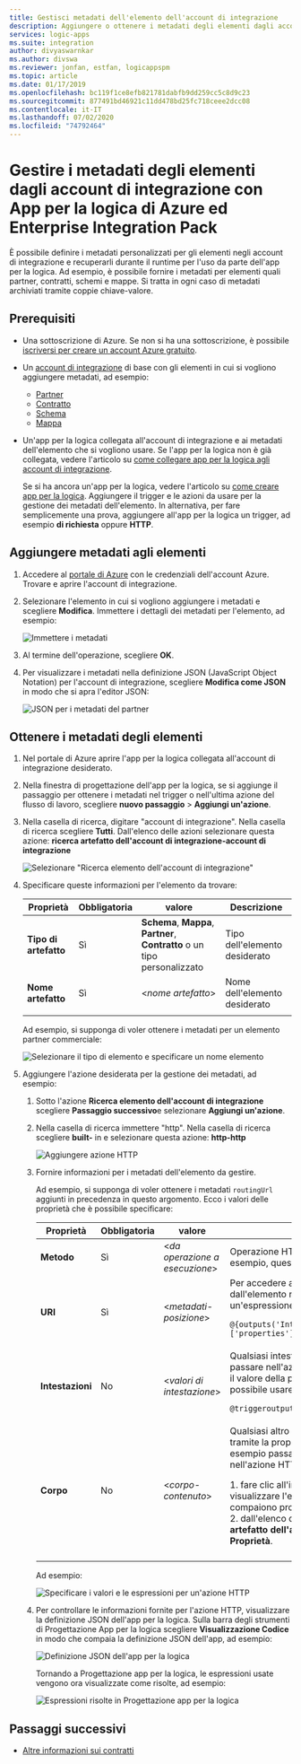 ```yaml
---
title: Gestisci metadati dell'elemento dell'account di integrazione
description: Aggiungere o ottenere i metadati degli elementi dagli account di integrazione in App per la logica di Azure con Enterprise Integration Pack
services: logic-apps
ms.suite: integration
author: divyaswarnkar
ms.author: divswa
ms.reviewer: jonfan, estfan, logicappspm
ms.topic: article
ms.date: 01/17/2019
ms.openlocfilehash: bc119f1ce8efb821781dabfb9dd259cc5c8d9c23
ms.sourcegitcommit: 877491bd46921c11dd478bd25fc718ceee2dcc08
ms.contentlocale: it-IT
ms.lasthandoff: 07/02/2020
ms.locfileid: "74792464"
---
```

# <a name="manage-artifact-metadata-in-integration-accounts-with-azure-logic-apps-and-enterprise-integration-pack"></a>Gestire i metadati degli elementi dagli account di integrazione con App per la logica di Azure ed Enterprise Integration Pack

È possibile definire i metadati personalizzati per gli elementi negli account di integrazione e recuperarli durante il runtime per l'uso da parte dell'app per la logica. Ad esempio, è possibile fornire i metadati per elementi quali partner, contratti, schemi e mappe. Si tratta in ogni caso di metadati archiviati tramite coppie chiave-valore. 

## <a name="prerequisites"></a>Prerequisiti

* Una sottoscrizione di Azure. Se non si ha una sottoscrizione, è possibile <a href="https://azure.microsoft.com/free/" target="_blank">iscriversi per creare un account Azure gratuito</a>.

* Un [account di integrazione](../logic-apps/logic-apps-enterprise-integration-create-integration-account.md) di base con gli elementi in cui si vogliono aggiungere metadati, ad esempio: 

  * [Partner](logic-apps-enterprise-integration-partners.md)
  * [Contratto](logic-apps-enterprise-integration-agreements.md)
  * [Schema](logic-apps-enterprise-integration-schemas.md)
  * [Mappa](logic-apps-enterprise-integration-maps.md)

* Un'app per la logica collegata all'account di integrazione e ai metadati dell'elemento che si vogliono usare. Se l'app per la logica non è già collegata, vedere l'articolo su [come collegare app per la logica agli account di integrazione](logic-apps-enterprise-integration-create-integration-account.md#link-account). 

  Se si ha ancora un'app per la logica, vedere l'articolo su [come creare app per la logica](../logic-apps/quickstart-create-first-logic-app-workflow.md). 
  Aggiungere il trigger e le azioni da usare per la gestione dei metadati dell'elemento. In alternativa, per fare semplicemente una prova, aggiungere all'app per la logica un trigger, ad esempio **di richiesta** oppure **HTTP**.

## <a name="add-metadata-to-artifacts"></a>Aggiungere metadati agli elementi

1. Accedere al <a href="https://portal.azure.com" target="_blank">portale di Azure</a> con le credenziali dell'account Azure. Trovare e aprire l'account di integrazione.

1. Selezionare l'elemento in cui si vogliono aggiungere i metadati e scegliere **Modifica**. Immettere i dettagli dei metadati per l'elemento, ad esempio:

   ![Immettere i metadati](media/logic-apps-enterprise-integration-metadata/add-partner-metadata.png)

1. Al termine dell'operazione, scegliere **OK**.

1. Per visualizzare i metadati nella definizione JSON (JavaScript Object Notation) per l'account di integrazione, scegliere **Modifica come JSON** in modo che si apra l'editor JSON: 

   ![JSON per i metadati del partner](media/logic-apps-enterprise-integration-metadata/partner-metadata.png)

## <a name="get-artifact-metadata"></a>Ottenere i metadati degli elementi

1. Nel portale di Azure aprire l'app per la logica collegata all'account di integrazione desiderato. 

1. Nella finestra di progettazione dell'app per la logica, se si aggiunge il passaggio per ottenere i metadati nel trigger o nell'ultima azione del flusso di lavoro, scegliere **nuovo passaggio**  >  **Aggiungi un'azione**. 

1. Nella casella di ricerca, digitare "account di integrazione". Nella casella di ricerca scegliere **Tutti**. Dall'elenco delle azioni selezionare questa azione: **ricerca artefatto dell'account di integrazione-account di integrazione**

   ![Selezionare "Ricerca elemento dell'account di integrazione"](media/logic-apps-enterprise-integration-metadata/integration-account-artifact-lookup.png)

1. Specificare queste informazioni per l'elemento da trovare:

   | Proprietà | Obbligatoria | valore | Descrizione | 
   |----------|---------|-------|-------------| 
   | **Tipo di artefatto** | Sì | **Schema**, **Mappa**, **Partner**, **Contratto** o un tipo personalizzato | Tipo dell'elemento desiderato | 
   | **Nome artefatto** | Sì | <*nome artefatto*> | Nome dell'elemento desiderato | 
   ||| 

   Ad esempio, si supponga di voler ottenere i metadati per un elemento partner commerciale:

   ![Selezionare il tipo di elemento e specificare un nome elemento](media/logic-apps-enterprise-integration-metadata/artifact-lookup-information.png)

1. Aggiungere l'azione desiderata per la gestione dei metadati, ad esempio:

   1. Sotto l'azione **Ricerca elemento dell'account di integrazione** scegliere **Passaggio successivo**e selezionare **Aggiungi un'azione**. 

   1. Nella casella di ricerca immettere "http". Nella casella di ricerca scegliere **built-** in e selezionare questa azione: **http-http**

      ![Aggiungere azione HTTP](media/logic-apps-enterprise-integration-metadata/http-action.png)

   1. Fornire informazioni per i metadati dell'elemento da gestire. 

      Ad esempio, si supponga di voler ottenere i metadati `routingUrl` aggiunti in precedenza in questo argomento. Ecco i valori delle proprietà che è possibile specificare: 

      | Proprietà | Obbligatoria | valore | Descrizione | 
      |----------|----------|-------|-------------| 
      | **Metodo** | Sì | <*da operazione a esecuzione*> | Operazione HTTP da eseguire sull'elemento. Ad esempio, questa azione HTTP usa il metodo **GET**. | 
      | **URI** | Sì | <*metadati-posizione*> | Per accedere al valore dei metadati `routingUrl` dall'elemento recuperato si può usare un'espressione, ad esempio: <p>`@{outputs('Integration_Account_Artifact_Lookup')['properties']['metadata']['routingUrl']}` | 
      | **Intestazioni** | No | <*valori di intestazione*> | Qualsiasi intestazione di output del trigger da passare nell'azione HTTP. Ad esempio, per passare il valore della proprietà `headers` del trigger è possibile usare un'espressione, ad esempio: <p>`@triggeroutputs()['headers']` | 
      | **Corpo** | No | <*corpo-contenuto*> | Qualsiasi altro contenuto che si vuole passare tramite la proprietà `body` dell'azione HTTP. Questo esempio passa i valori `properties` dell'elemento nell'azione HTTP: <p>1. fare clic all'interno della proprietà **Body** per visualizzare l'elenco di contenuto dinamico. Se non compaiono proprietà, scegliere **Altre informazioni**. <br>2. dall'elenco di contenuto dinamico, in **ricerca artefatto dell'account di integrazione**, selezionare **Proprietà**. | 
      |||| 

      Ad esempio:

      ![Specificare i valori e le espressioni per un'azione HTTP](media/logic-apps-enterprise-integration-metadata/add-http-action-values.png)

   1. Per controllare le informazioni fornite per l'azione HTTP, visualizzare la definizione JSON dell'app per la logica. Sulla barra degli strumenti di Progettazione App per la logica scegliere **Visualizzazione Codice** in modo che compaia la definizione JSON dell'app, ad esempio:

      ![Definizione JSON dell'app per la logica](media/logic-apps-enterprise-integration-metadata/finished-logic-app-definition.png)

      Tornando a Progettazione app per la logica, le espressioni usate vengono ora visualizzate come risolte, ad esempio:

      ![Espressioni risolte in Progettazione app per la logica](media/logic-apps-enterprise-integration-metadata/resolved-expressions.png)

## <a name="next-steps"></a>Passaggi successivi

* [Altre informazioni sui contratti](logic-apps-enterprise-integration-agreements.md)
